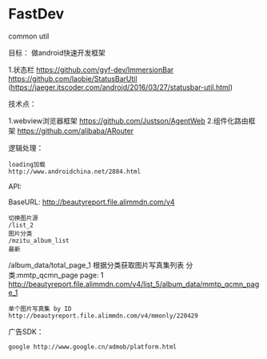 # FastDev
common util


目标： 做android快速开发框架


1.状态栏
    https://github.com/gyf-dev/ImmersionBar
    https://github.com/laobie/StatusBarUtil
    (https://jaeger.itscoder.com/android/2016/03/27/statusbar-util.html)


技术点：

   1.webview浏览器框架
   https://github.com/Justson/AgentWeb
   2.组件化路由框架
   https://github.com/alibaba/ARouter



逻辑处理：

    loading加载
    http://www.androidchina.net/2884.html


API:

BaseURL: http://beautyreport.file.alimmdn.com/v4

    切换图片源
    /list_2
    图片分类
    /mzitu_album_list
    最新
   /album_data/total_page_1
    根据分类获取图片写真集列表 分类:mmtp_qcmn_page     page: 1
    http://beautyreport.file.alimmdn.com/v4/list_5/album_data/mmtp_qcmn_page_1

    单个图片写真集 by ID
    http://beautyreport.file.alimmdn.com/v4/mmonly/220429


广告SDK：

    google http://www.google.cn/admob/platform.html